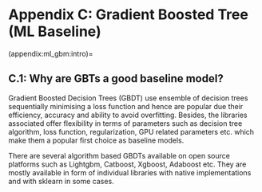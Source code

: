 # Appendix C: Gradient Boosted Tree (ML Baseline)

(appendix:ml_gbm:intro)=
## C.1: Why are GBTs a good baseline model?

Gradient Boosted Decision Trees (GBDT) use ensemble of decision trees sequentially minimising a loss function and hence are popular due their efficiency, accuracy and ability to avoid overfitting. Besides, the libraries associated offer flexibility in terms of parameters such as decision tree algorithm, loss function, regularization, GPU related parameters etc. which make them a popular first choice as baseline models. 

There are several algorithm based GBDTs available on open source platforms such as Lightgbm, Catboost, Xgboost, Adaboost etc. They are mostly available in form of individual libraries with native implementations and with sklearn in some cases.
